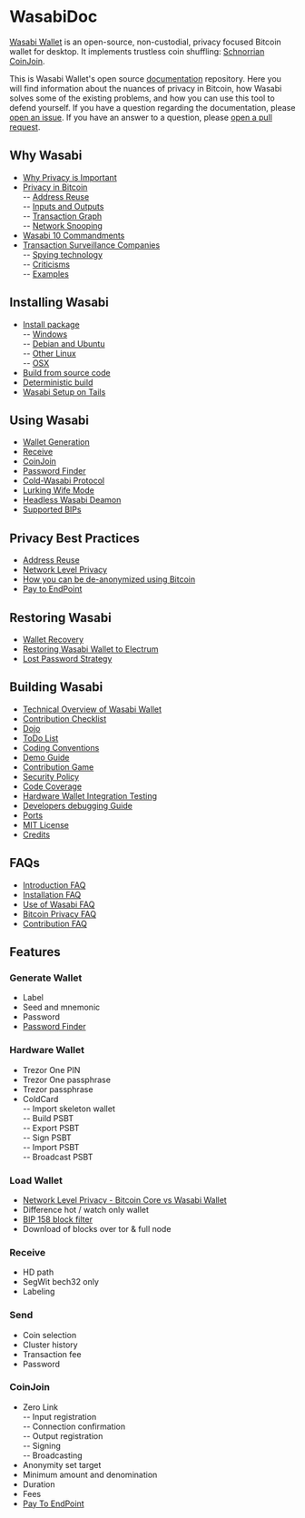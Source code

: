 # WasabiDoc

[Wasabi Wallet](https://wasabiwallet.io) is an open-source, non-custodial, privacy focused Bitcoin wallet for desktop.
It implements trustless coin shuffling: [Schnorrian CoinJoin](https://github.com/nopara73/ZeroLink/).

This is Wasabi Wallet's open source [documentation](https://docs.wasabiwallet.io) repository.
Here you will find information about the nuances of privacy in Bitcoin, how Wasabi solves some of the existing problems, and how you can use this tool to defend yourself.
If you have a question regarding the documentation, please [open an issue](https://github.com/zkSNACKs/WasabiDoc/issues).
If you have an answer to a question, please [open a pull request](https://github.com/zkSNACKs/WasabiDoc/pulls).


## Why Wasabi

- [Why Privacy is Important](why-wasabi/WhyPrivacyImportant.md)
- [Privacy in Bitcoin](why-wasabi/BitcoinPrivacy.md) </br>
  -- [Address Reuse](why-wasabi/BitcoinPrivacy.md#address-reuse) </br>
  -- [Inputs and Outputs](why-wasabi/BitcoinPrivacy.md#inputs-and-outputs) </br>
  -- [Transaction Graph](why-wasabi/BitcoinPrivacy.md#transaction-graph) </br>
  -- [Network Snooping](why-wasabi/BitcoinPrivacy.md#network-snooping)
- [Wasabi 10 Commandments](why-wasabi/10Commandments.md)
- [Transaction Surveillance Companies](why-wasabi/TransactionSurveillanceCompanies.md) </br>
-- [Spying technology](why-wasabi/TransactionSurveillanceCompanies.md#spying-technology) </br>
-- [Criticisms](why-wasabi/TransactionSurveillanceCompanies.md#criticisms) </br>
-- [Examples](why-wasabi/TransactionSurveillanceCompanies.md#examples)

## Installing Wasabi

- [Install package](using-wasabi/InstallPackage.md) </br>
  -- [Windows](using-wasabi/InstallPackage.md#windows) </br>
  -- [Debian and Ubuntu](using-wasabi/InstallPackage.md#debian-and-ubuntu) </br>
  -- [Other Linux](using-wasabi/InstallPackage.md#other-linux) </br>
  -- [OSX](using-wasabi/InstallPackage.md#osx)
- [Build from source code](using-wasabi/BuildSource.md)
- [Deterministic build](using-wasabi/DeterministicBuild.md)
- [Wasabi Setup on Tails](using-wasabi/WasabiSetupTails.md)

## Using Wasabi

- [Wallet Generation](using-wasabi/WalletGeneration.md)
- [Receive](/using-wasabi/Receive.md)
- [CoinJoin](/using-wasabi/CoinJoin.md)
- [Password Finder](using-wasabi/PasswordFinder.md)
- [Cold-Wasabi Protocol](using-wasabi/ColdWasabi.md)
- [Lurking Wife Mode](using-wasabi/LurkingWifeMode.md)
- [Headless Wasabi Deamon](using-wasabi/Daemon.md)
- [Supported BIPs](using-wasabi/BIPs.md)

## Privacy Best Practices

- [Address Reuse](using-wasabi/AddressReuse.md)
- [Network Level Privacy](using-wasabi/NetworkLevelPrivacy.md)
- [How you can be de-anonymized using Bitcoin](using-wasabi/Deanonimization.md)
- [Pay to EndPoint](using-wasabi/PayToEndPoint.md)

## Restoring Wasabi

- [Wallet Recovery](/using-wasabi/WalletRecovery.md)
- [Restoring Wasabi Wallet to Electrum](using-wasabi/RestoreElectrum.md)
- [Lost Password Strategy](using-wasabi/LostPassword.md)

## Building Wasabi

- [Technical Overview of Wasabi Wallet](building-wasabi/TechnicalOverview.md)
- [Contribution Checklist](building-wasabi/ContributionChecklist.md)
- [Dojo](building-wasabi/Dojo.md)
- [ToDo List](building-wasabi/ToDo.md)
- [Coding Conventions](building-wasabi/CodingConventions.md)
- [Demo Guide](building-wasabi/DemoGuide.md)
- [Contribution Game](building-wasabi/ContributionGame.md)
- [Security Policy](building-wasabi/Security.md)
- [Code Coverage](building-wasabi/CodeCoverage.md)
- [Hardware Wallet Integration Testing](building-wasabi/HardwareWalletTestingGuide.md)
- [Developers debugging Guide](building-wasabi/HowToDebug.md)
- [Ports](building-wasabi/Ports.md)
- [MIT License](building-wasabi/LICENSE.md)
- [Credits](building-wasabi/Credits.md)

## FAQs

- [Introduction FAQ](FAQ/FAQ-Introduction.md)
- [Installation FAQ](FAQ/FAQ-Installation.md)
- [Use of Wasabi FAQ](FAQ/FAQ-UseWasabi.md)
- [Bitcoin Privacy FAQ](FAQ/FAQ-GeneralBitcoinPrivacy.md)
- [Contribution FAQ](FAQ/FAQ-Contribution.md)

## Features 

### Generate Wallet
- Label
- Seed and mnemonic
- Password
- [Password Finder](using-wasabi/PasswordFinder.md)

### Hardware Wallet
- Trezor One PIN
- Trezor One passphrase
- Trezor passphrase
- ColdCard </br>
-- Import skeleton wallet </br>
-- Build PSBT </br>
-- Export PSBT </br>
-- Sign PSBT </br>
-- Import PSBT </br>
-- Broadcast PSBT </br>

### Load Wallet
- [Network Level Privacy - Bitcoin Core vs Wasabi Wallet](using-wasabi/NetworkLevelPrivacy.md)
- Difference hot / watch only wallet
- [BIP 158 block filter](FAQ/FAQ-UseWasabi.md#what-are-bip-158-block-filters)
- Download of blocks over tor & full node

### Receive
- HD path
- SegWit bech32 only
- Labeling

### Send
- Coin selection
- Cluster history
- Transaction fee
- Password

### CoinJoin
- Zero Link </br>
-- Input registration </br>
-- Connection confirmation </br>
-- Output registration </br>
-- Signing </br>
-- Broadcasting </br>
- Anonymity set target
- Minimum amount and denomination
- Duration
- Fees
- [Pay To EndPoint](using-wasabi/PayToEndPoint.md)
